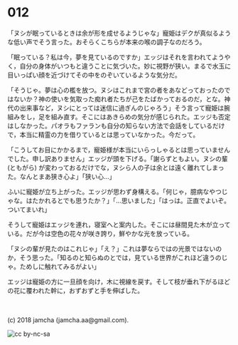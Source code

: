 # 012

「ヌシが眠っているときは余が形を成せるようじゃな」寵姫はデクが真似るような低い声でそう言った。おそらくこちらが本来の喉の調子なのだろう。  

「眠っている？私は今，夢を見ているのですか」エッジはそれを言われてようやく，自分の身体がいつもと違うことに気づいた。妙に視野が狭い。まるで水玉に目いっぱい顔を近づけてその中をのぞいているような気分だ。  

「そうじゃ。夢は心の檻を放つ。ヌシはこれまで宮の者をあなどっておったのではないか？神の使いを気取った痴れ者たちが己をたばかっておるのだ，とな。神代の出来事など，ヌシにとっては迷信に過ぎんのじゃろう」そう言って寵姫は腕組みをし，足を組み直す。そこにはあきらめの気分が感じられた。エッジも否定はしなかった。パオラもファランも自分の知らない方法で会話をしているだけで，本当に精霊の力を借りているとは思っていなかった。今だって。  

「こうしてお目にかかるまで，寵姫様が本当にいらっしゃるとは思っていませんでした。申し訳ありません」エッジが頭を下げる。「謝らずともよい。ヌシの輩 (ともがら) が変わっておるだけでな，ヌシら人の子は余とは遠く離れてしまった。なんとまあ狭き心よ」「狭い心…」  

ふいに寵姫が立ち上がった。エッジが思わず身構える。「何じゃ，臆病なやつじゃな。はたかれるとでも思うたか？」「…思いました」「はっは。正直でよいぞ。ついてまいれ」  

そうして寵姫はエッジを連れ，寝室へと案内した。そこには昼間見た木が立っている。だが今は空色の花々が咲き誇り，鮮やかな光を放っている。  

「ヌシの輩が見たのはこれじゃ」「え？」これは夢ならではの光景ではないのか，そう思った。「知るのと知らぬのとでは，見ている世界がこれほど違うのじゃ。ためしに触れてみるがよい」  

エッジは寵姫の方に一旦顔を向け，木に視線を戻す。そして枝が垂れ下がるほどの花に覆われた幹に，おずおずと手を伸ばした。  

<br>  
<br>  
(c) 2018 jamcha (jamcha.aa@gmail.com).  

![cc by-nc-sa](http://i.creativecommons.org/l/by-nc-sa/4.0/88x31.png)
